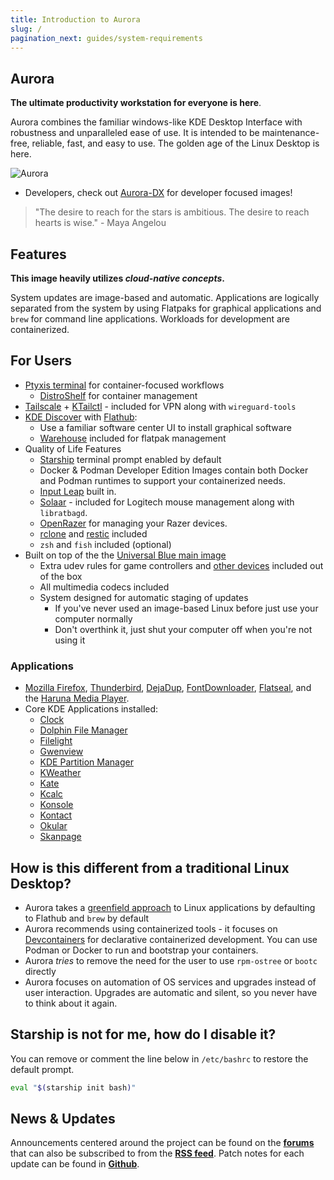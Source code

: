 ```yaml
---
title: Introduction to Aurora
slug: /
pagination_next: guides/system-requirements
---
```


## Aurora

**The ultimate productivity workstation for everyone is here**.

Aurora combines the familiar windows-like KDE Desktop Interface with robustness and unparalleled ease of use. It is intended to be maintenance-free, reliable, fast, and easy to use. The golden age of the Linux Desktop is here.

![Aurora](/img/aurora-desktop.png)

- Developers, check out [Aurora-DX](/dx/aurora-dx-intro) for developer focused images!

> "The desire to reach for the stars is ambitious. The desire to reach hearts is wise." - Maya Angelou

## Features

**This image heavily utilizes _cloud-native concepts_.**

System updates are image-based and automatic. Applications are logically separated from the system by using Flatpaks for graphical applications and `brew` for command line applications. Workloads for development are containerized.

## For Users

- [Ptyxis terminal](https://devsuite.app/ptyxis/) for container-focused workflows
  - [DistroShelf](https://github.com/ranfdev/DistroShelf) for container management
- [Tailscale](https://tailscale.com) + [KTailctl](https://github.com/f-koehler/KTailctl) - included for VPN along with `wireguard-tools`
- [KDE Discover](https://apps.kde.org/de/discover/) with [Flathub](https://flathub.org):
  - Use a familiar software center UI to install graphical software
  - [Warehouse](https://flathub.org/apps/io.github.flattool.Warehouse) included for flatpak management
- Quality of Life Features
  - [Starship](https://starship.rs) terminal prompt enabled by default
  - Docker & Podman Developer Edition Images contain both Docker and Podman runtimes to support your containerized needs.
  - [Input Leap](https://github.com/input-leap/input-leap) built in.
  - [Solaar](https://github.com/pwr-Solaar/Solaar) - included for Logitech mouse
    management along with `libratbagd`.
  - [OpenRazer](https://openrazer.github.io/) for managing your Razer devices.
  - [rclone](https://rclone.org/) and [restic](https://restic.net/) included
  - `zsh` and `fish` included (optional)
- Built on top of the the [Universal Blue main image](https://github.com/ublue-os/main)
  - Extra udev rules for game controllers and [other devices](https://github.com/ublue-os/config) included out of the box
  - All multimedia codecs included
  - System designed for automatic staging of updates
    - If you've never used an image-based Linux before just use your computer normally
    - Don't overthink it, just shut your computer off when you're not using it

### Applications

- [Mozilla Firefox](https://www.firefox.com/), [Thunderbird](https://www.thunderbird.net), [DejaDup](https://apps.gnome.org/DejaDup/), [FontDownloader](https://github.com/GustavoPeredo/font-downloader), [Flatseal](https://github.com/tchx84/flatseal), and the [Haruna Media Player](https://apps.kde.org/de/haruna/).
- Core KDE Applications installed:
  - [Clock](https://apps.kde.org/kclock/)
  - [Dolphin File Manager](https://apps.kde.org/dolphin/)
  - [Filelight](https://apps.kde.org/filelight/)
  - [Gwenview](https://apps.kde.org/gwenview/)
  - [KDE Partition Manager](https://apps.kde.org/partitionmanager/)
  - [KWeather](https://apps.kde.org/kweather/)
  - [Kate](https://apps.kde.org/kate/)
  - [Kcalc](https://apps.kde.org/kcalc/)
  - [Konsole](https://apps.kde.org/konsole/)
  - [Kontact](https://apps.kde.org/kontact/)
  - [Okular](https://apps.kde.org/okular/)
  - [Skanpage](https://apps.kde.org/de/skanpage/)


## How is this different from a traditional Linux Desktop?

- Aurora takes a [greenfield approach](https://en.wikipedia.org/wiki/Greenfield_project) to Linux applications by defaulting to Flathub and `brew` by default
- Aurora recommends using containerized tools - it focuses on [Devcontainers](https://containers.dev) for declarative containerized development. You can use Podman or Docker to run and bootstrap your containers.
- Aurora _tries_ to remove the need for the user to use `rpm-ostree` or `bootc` directly
- Aurora focuses on automation of OS services and upgrades instead of user interaction. Upgrades are automatic and silent, so you never have to think about it again.

## Starship is not for me, how do I disable it?

You can remove or comment the line below in `/etc/bashrc` to restore the default prompt.

```bash
eval "$(starship init bash)"
```

## News & Updates

Announcements centered around the project can be found on the [**forums**](https://universal-blue.discourse.group/tags/c/aurora/11/aurora-news/l/latest) that can also be subscribed to from the [**RSS feed**](https://universal-blue.discourse.group/tag/aurora-news.rss). Patch notes for each update can be found in [**Github**](https://github.com/ublue-os/aurora/releases).
